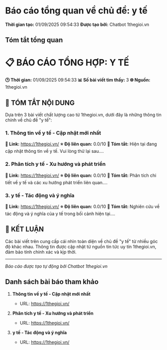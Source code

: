 # Báo cáo tổng quan về chủ đề: y tế

**Thời gian tạo:** 01/09/2025 09:54:33
**Được tạo bởi:** Chatbot 1thegioi.vn

## Tóm tắt tổng quan

# 📋 BÁO CÁO TỔNG HỢP: Y TẾ

**🕒 Thời gian:** 01/09/2025 09:54:33
**📊 Số bài viết tìm thấy:** 3
**🌐 Nguồn:** 1thegioi.vn

## 📖 TÓM TẮT NỘI DUNG

Dựa trên 3 bài viết chất lượng cao từ 1thegioi.vn, dưới đây là những thông tin chính về chủ đề "y tế":


### 1. Thông tin về y tế - Cập nhật mới nhất
**🔗 Link:** https://1thegioi.vn/
**⭐ Độ liên quan:** 0.0/10
**📄 Tóm tắt:** Hiện tại đang cập nhật thông tin về y tế. Vui lòng thử lại sau....


### 2. Phân tích y tế - Xu hướng và phát triển
**🔗 Link:** https://1thegioi.vn/
**⭐ Độ liên quan:** 0.0/10
**📄 Tóm tắt:** Phân tích chi tiết về y tế và các xu hướng phát triển liên quan....


### 3. y tế - Tác động và ý nghĩa
**🔗 Link:** https://1thegioi.vn/
**⭐ Độ liên quan:** 0.0/10
**📄 Tóm tắt:** Nghiên cứu về tác động và ý nghĩa của y tế trong bối cảnh hiện tại....


## 🎯 KẾT LUẬN

Các bài viết trên cung cấp cái nhìn toàn diện về chủ đề "y tế" từ nhiều góc độ khác nhau. 
Thông tin được cập nhật từ nguồn tin tức uy tín 1thegioi.vn, đảm bảo tính chính xác và kịp thời.

---
*Báo cáo được tạo tự động bởi Chatbot 1thegioi.vn*

## Danh sách bài báo tham khảo

1. **Thông tin về y tế - Cập nhật mới nhất**
   - URL: https://1thegioi.vn/

2. **Phân tích y tế - Xu hướng và phát triển**
   - URL: https://1thegioi.vn/

3. **y tế - Tác động và ý nghĩa**
   - URL: https://1thegioi.vn/

